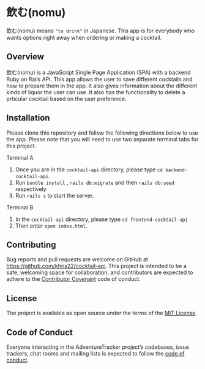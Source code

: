 # 飲む(nomu)

飲む(nomu) means `"to drink"` in Japanese. This app is for everybody who wants options right away when ordering or making a cocktail.

## Overview

飲む(nomu) is a JavaScript Single Page Application (SPA) with a backend Ruby on Rails API. This app allows the user to save different cocktails and how to prepare them in the app. It also gives information about the different kinds of liquor the user can use. It also has the functionality to delete a prticular cocktail based on the user preference.    

## Installation

Please clone this repository and follow the following directions below to use the app. Please note that you will need to use two separate terminal tabs for this project.

Terminal A
1. Once you are in the `cocktail-api` directory, please type `cd backend-cocktail-api`.
2. Run `bundle install` , `rails db:migrate` and then `rails db:seed` respectively
3. Run `rails s` to start the server.

Terminal B 
1. In the `cocktail-api` directory, please type `cd frontend-cocktail-api`
2. Then enter `open index.html`.

## Contributing

Bug reports and pull requests are welcome on GitHub at https://github.com/khris22/cocktail-api. This project is intended to be a safe, welcoming space for collaboration, and contributors are expected to adhere to the [Contributor Covenant](http://contributor-covenant.org) code of conduct.

## License

The project is available as open source under the terms of the [MIT License](https://github.com/khris22/cocktail-api/blob/master/LICENSE).

## Code of Conduct

Everyone interacting in the AdventureTracker project’s codebases, issue trackers, chat rooms and mailing lists is expected to follow the [code of conduct](https://github.com/khris22/cocktail-api/blob/master/CODE_OF_CONDUCT.md).

